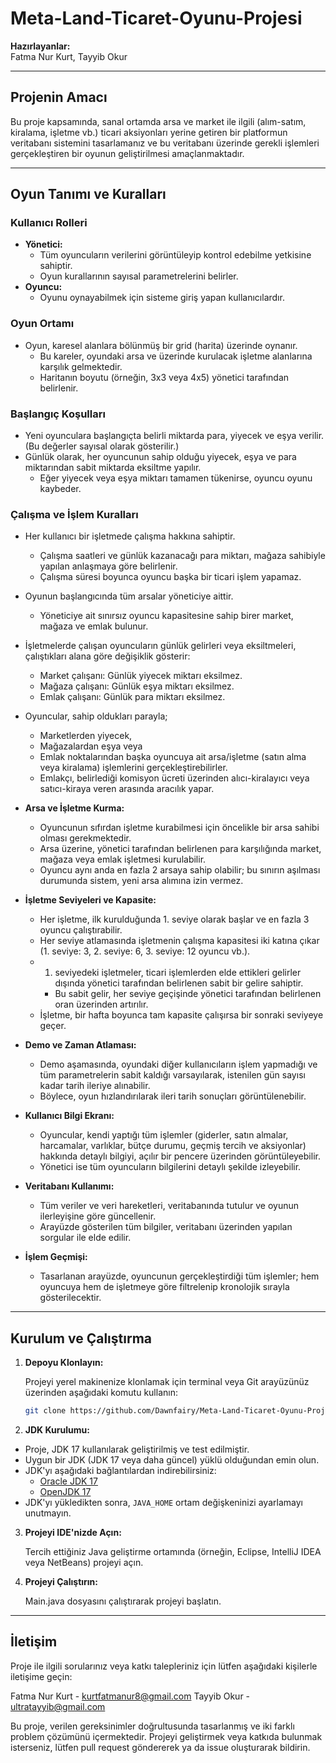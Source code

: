 # Meta-Land-Ticaret-Oyunu-Projesi

**Hazırlayanlar:**  
Fatma Nur Kurt, Tayyib Okur

---

## Projenin Amacı

Bu proje kapsamında, sanal ortamda arsa ve market ile ilgili (alım-satım, kiralama, işletme vb.) ticari aksiyonları yerine getiren bir platformun veritabanı sistemini tasarlamanız ve bu veritabanı üzerinde gerekli işlemleri gerçekleştiren bir oyunun geliştirilmesi amaçlanmaktadır.

---

## Oyun Tanımı ve Kuralları

### Kullanıcı Rolleri
- **Yönetici:**  
  - Tüm oyuncuların verilerini görüntüleyip kontrol edebilme yetkisine sahiptir.  
  - Oyun kurallarının sayısal parametrelerini belirler.
- **Oyuncu:**  
  - Oyunu oynayabilmek için sisteme giriş yapan kullanıcılardır.
  
### Oyun Ortamı
- Oyun, karesel alanlara bölünmüş bir grid (harita) üzerinde oynanır.  
  - Bu kareler, oyundaki arsa ve üzerinde kurulacak işletme alanlarına karşılık gelmektedir.  
  - Haritanın boyutu (örneğin, 3x3 veya 4x5) yönetici tarafından belirlenir.

### Başlangıç Koşulları
- Yeni oyunculara başlangıçta belirli miktarda para, yiyecek ve eşya verilir. (Bu değerler sayısal olarak gösterilir.)
- Günlük olarak, her oyuncunun sahip olduğu yiyecek, eşya ve para miktarından sabit miktarda eksiltme yapılır.  
  - Eğer yiyecek veya eşya miktarı tamamen tükenirse, oyuncu oyunu kaybeder.

### Çalışma ve İşlem Kuralları
- Her kullanıcı bir işletmede çalışma hakkına sahiptir.  
  - Çalışma saatleri ve günlük kazanacağı para miktarı, mağaza sahibiyle yapılan anlaşmaya göre belirlenir.  
  - Çalışma süresi boyunca oyuncu başka bir ticari işlem yapamaz.
  
- Oyunun başlangıcında tüm arsalar yöneticiye aittir.  
  - Yöneticiye ait sınırsız oyuncu kapasitesine sahip birer market, mağaza ve emlak bulunur.
  
- İşletmelerde çalışan oyuncuların günlük gelirleri veya eksiltmeleri, çalıştıkları alana göre değişiklik gösterir:  
  - Market çalışanı: Günlük yiyecek miktarı eksilmez.  
  - Mağaza çalışanı: Günlük eşya miktarı eksilmez.  
  - Emlak çalışanı: Günlük para miktarı eksilmez.
  
- Oyuncular, sahip oldukları parayla;  
  - Marketlerden yiyecek,  
  - Mağazalardan eşya veya  
  - Emlak noktalarından başka oyuncuya ait arsa/işletme (satın alma veya kiralama) işlemlerini gerçekleştirebilirler.
  - Emlakçı, belirlediği komisyon ücreti üzerinden alıcı-kiralayıcı veya satıcı-kiraya veren arasında aracılık yapar.
  
- **Arsa ve İşletme Kurma:**
  - Oyuncunun sıfırdan işletme kurabilmesi için öncelikle bir arsa sahibi olması gerekmektedir.  
  - Arsa üzerine, yönetici tarafından belirlenen para karşılığında market, mağaza veya emlak işletmesi kurulabilir.
  - Oyuncu aynı anda en fazla 2 arsaya sahip olabilir; bu sınırın aşılması durumunda sistem, yeni arsa alımına izin vermez.
  
- **İşletme Seviyeleri ve Kapasite:**
  - Her işletme, ilk kurulduğunda 1. seviye olarak başlar ve en fazla 3 oyuncu çalıştırabilir.  
  - Her seviye atlamasında işletmenin çalışma kapasitesi iki katına çıkar (1. seviye: 3, 2. seviye: 6, 3. seviye: 12 oyuncu vb.).
  - 1. seviyedeki işletmeler, ticari işlemlerden elde ettikleri gelirler dışında yönetici tarafından belirlenen sabit bir gelire sahiptir.  
    - Bu sabit gelir, her seviye geçişinde yönetici tarafından belirlenen oran üzerinden artırılır.
  - İşletme, bir hafta boyunca tam kapasite çalışırsa bir sonraki seviyeye geçer.
  
- **Demo ve Zaman Atlaması:**
  - Demo aşamasında, oyundaki diğer kullanıcıların işlem yapmadığı ve tüm parametrelerin sabit kaldığı varsayılarak, istenilen gün sayısı kadar tarih ileriye alınabilir.  
  - Böylece, oyun hızlandırılarak ileri tarih sonuçları görüntülenebilir.
  
- **Kullanıcı Bilgi Ekranı:**
  - Oyuncular, kendi yaptığı tüm işlemler (giderler, satın almalar, harcamalar, varlıklar, bütçe durumu, geçmiş tercih ve aksiyonlar) hakkında detaylı bilgiyi, açılır bir pencere üzerinden görüntüleyebilir.
  - Yönetici ise tüm oyuncuların bilgilerini detaylı şekilde izleyebilir.
  
- **Veritabanı Kullanımı:**
  - Tüm veriler ve veri hareketleri, veritabanında tutulur ve oyunun ilerleyişine göre güncellenir.  
  - Arayüzde gösterilen tüm bilgiler, veritabanı üzerinden yapılan sorgular ile elde edilir.
  
- **İşlem Geçmişi:**
  - Tasarlanan arayüzde, oyuncunun gerçekleştirdiği tüm işlemler; hem oyuncuya hem de işletmeye göre filtrelenip kronolojik sırayla gösterilecektir.

---

## Kurulum ve Çalıştırma

1. **Depoyu Klonlayın:**

   Projeyi yerel makinenize klonlamak için terminal veya Git arayüzünüz üzerinden aşağıdaki komutu kullanın:

   ```bash
   git clone https://github.com/Dawnfairy/Meta-Land-Ticaret-Oyunu-Projesi.git

2. **JDK Kurulumu:**

- Proje, JDK 17 kullanılarak geliştirilmiş ve test edilmiştir.
- Uygun bir JDK (JDK 17 veya daha güncel) yüklü olduğundan emin olun.
- JDK'yı aşağıdaki bağlantılardan indirebilirsiniz:
  - [Oracle JDK 17](https://www.oracle.com/java/technologies/javase/jdk17-archive-downloads.html)
  - [OpenJDK 17](https://jdk.java.net/17/)
- JDK'yı yükledikten sonra, `JAVA_HOME` ortam değişkeninizi ayarlamayı unutmayın.

3. **Projeyi IDE'nizde Açın:**

    Tercih ettiğiniz Java geliştirme ortamında (örneğin, Eclipse, IntelliJ IDEA veya NetBeans) projeyi açın.

4. **Projeyi Çalıştırın:**

    Main.java dosyasını çalıştırarak projeyi başlatın.

---

## İletişim

Proje ile ilgili sorularınız veya katkı talepleriniz için lütfen aşağıdaki kişilerle iletişime geçin:

  Fatma Nur Kurt - kurtfatmanur8@gmail.com
  Tayyib Okur - ultratayyib@gmail.com

Bu proje, verilen gereksinimler doğrultusunda tasarlanmış ve iki farklı problem çözümünü içermektedir. Projeyi geliştirmek veya katkıda bulunmak isterseniz, lütfen pull request göndererek ya da issue oluşturarak bildirin.








